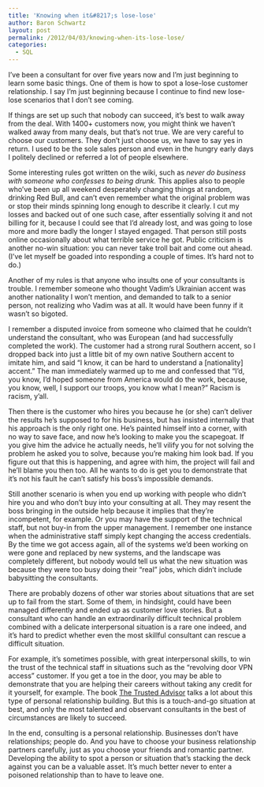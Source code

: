 ```yaml
---
title: 'Knowing when it&#8217;s lose-lose'
author: Baron Schwartz
layout: post
permalink: /2012/04/03/knowing-when-its-lose-lose/
categories:
  - SQL
---
```

I&#8217;ve been a consultant for over five years now and I&#8217;m just beginning to learn some basic things. One of them is how to spot a lose-lose customer relationship. I say I&#8217;m just beginning because I continue to find new lose-lose scenarios that I don&#8217;t see coming.

If things are set up such that nobody can succeed, it&#8217;s best to walk away from the deal. With 1400+ customers now, you might think we haven&#8217;t walked away from many deals, but that&#8217;s not true. We are very careful to choose our customers. They don&#8217;t just choose us, we have to say yes in return. I used to be the sole sales person and even in the hungry early days I politely declined or referred a lot of people elsewhere.

Some interesting rules got written on the wiki, such as *never do business with someone who confesses to being drunk.* This applies also to people who&#8217;ve been up all weekend desperately changing things at random, drinking Red Bull, and can&#8217;t even remember what the original problem was or stop their minds spinning long enough to describe it clearly. I cut my losses and backed out of one such case, after essentially solving it and not billing for it, because I could see that I&#8217;d already lost, and was going to lose more and more badly the longer I stayed engaged. That person still posts online occasionally about what terrible service he got. Public criticism is another no-win situation: you can never take troll bait and come out ahead. (I&#8217;ve let myself be goaded into responding a couple of times. It&#8217;s hard not to do.)

Another of my rules is that anyone who insults one of your consultants is trouble. I remember someone who thought Vadim&#8217;s Ukrainian accent was another nationality I won&#8217;t mention, and demanded to talk to a senior person, not realizing who Vadim was at all. It would have been funny if it wasn&#8217;t so bigoted.

I remember a disputed invoice from someone who claimed that he couldn&#8217;t understand the consultant, who was European (and had successfully completed the work). The customer had a strong rural Southern accent, so I dropped back into just a little bit of my own native Southern accent to imitate him, and said &#8220;I know, it can be hard to understand a [nationality] accent.&#8221; The man immediately warmed up to me and confessed that &#8220;I&#8217;d, you know, I&#8217;d hoped someone from America would do the work, because, you know, well, I support our troops, you know what I mean?&#8221; Racism is racism, y&#8217;all.

Then there is the customer who hires you because he (or she) can&#8217;t deliver the results he&#8217;s supposed to for his business, but has insisted internally that his approach is the only right one. He&#8217;s painted himself into a corner, with no way to save face, and now he&#8217;s looking to make you the scapegoat. If you give him the advice he actually needs, he&#8217;ll vilify you for not solving the problem he asked you to solve, because you&#8217;re making him look bad. If you figure out that this is happening, and agree with him, the project will fail and he&#8217;ll blame you then too. All he wants to do is get you to demonstrate that it&#8217;s not his fault he can&#8217;t satisfy his boss&#8217;s impossible demands.

Still another scenario is when you end up working with people who didn&#8217;t hire you and who don&#8217;t buy into your consulting at all. They may resent the boss bringing in the outside help because it implies that they&#8217;re incompetent, for example. Or you may have the support of the technical staff, but not buy-in from the upper management. I remember one instance when the administrative staff simply kept changing the access credentials. By the time we got access again, all of the systems we&#8217;d been working on were gone and replaced by new systems, and the landscape was completely different, but nobody would tell us what the new situation was because they were too busy doing their &#8220;real&#8221; jobs, which didn&#8217;t include babysitting the consultants.

There are probably dozens of other war stories about situations that are set up to fail from the start. Some of them, in hindsight, could have been managed differently and ended up as customer love stories. But a consultant who can handle an extraordinarily difficult technical problem combined with a delicate interpersonal situation is a rare one indeed, and it&#8217;s hard to predict whether even the most skillful consultant can rescue a difficult situation.

For example, it&#8217;s sometimes possible, with great interpersonal skills, to win the trust of the technical staff in situations such as the &#8220;revolving door VPN access&#8221; customer. If you get a toe in the door, you may be able to demonstrate that you are helping their careers without taking any credit for it yourself, for example. The book [The Trusted Advisor][1] talks a lot about this type of personal relationship building. But this is a touch-and-go situation at best, and only the most talented and observant consultants in the best of circumstances are likely to succeed.

In the end, consulting is a personal relationship. Businesses don&#8217;t have relationships; people do. And you have to choose your business relationship partners carefully, just as you choose your friends and romantic partner. Developing the ability to spot a person or situation that&#8217;s stacking the deck against you can be a valuable asset. It&#8217;s much better never to enter a poisoned relationship than to have to leave one.

 [1]: http://www.amazon.com/The-Trusted-Advisor-David-Maister/dp/0743212347?tag=xaprb-20